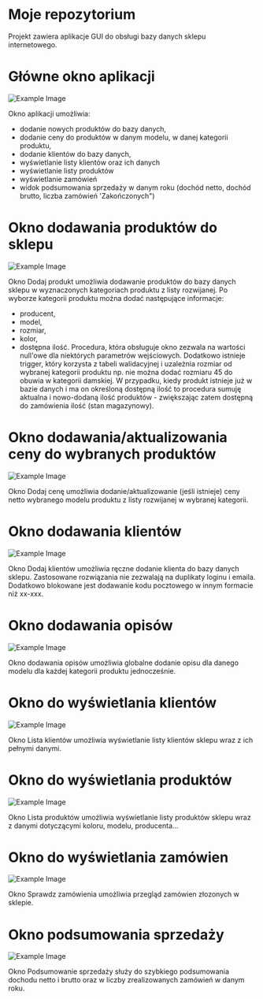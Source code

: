 # Moje repozytorium
Projekt zawiera aplikacje GUI do obsługi bazy danych sklepu internetowego.

# Główne okno aplikacji
![Example Image](KotWButach/aplikacjascreen2.JPG)

Okno aplikacji umożliwia:
- dodanie nowych produktów do bazy danych,
- dodanie ceny do produktów w danym modelu, w danej kategorii produktu,
- dodanie klientów do bazy danych,
- wyświetlanie listy klientów oraz ich danych
- wyświetlanie listy produktów
- wyświetlanie zamówień
- widok podsumowania sprzedaży w danym roku (dochód netto, dochód brutto, liczba zamówień 'Zakończonych")

# Okno dodawania produktów do sklepu
![Example Image](KotWButach/oknododajprodukty.JPG)

Okno Dodaj produkt umożliwia dodawanie produktów do bazy danych sklepu w wyznaczonych kategoriach produktu z listy rozwijanej. 
Po wyborze kategorii produktu można dodać następujące informacje:
- producent,
- model,
- rozmiar,
- kolor,
- dostępna ilość.
Procedura, która obsługuje okno zezwala na wartości null'owe dla niektórych parametrów wejściowych. Dodatkowo istnieje trigger, który korzysta z tabeli walidacyjnej i uzależnia rozmiar od wybranej kategorii produktu
np. nie można dodać rozmiaru 45 do obuwia w kategorii damskiej.
W przypadku, kiedy produkt istnieje już w bazie danych i ma on określoną dostępną ilość to procedura sumuję aktualna i nowo-dodaną ilość produktów - zwiększając zatem dostępną do zamówienia ilość (stan magazynowy).

# Okno dodawania/aktualizowania ceny do wybranych produktów
![Example Image](KotWButach/oknododajcene.JPG)

Okno Dodaj cenę umożliwia dodanie/aktualizowanie (jeśli istnieje) ceny netto wybranego modelu produktu z listy rozwijanej w wybranej kategorii.

# Okno dodawania klientów
![Example Image](KotWButach/oknododajklientow.JPG)

Okno Dodaj klientów umożliwia ręczne dodanie klienta do bazy danych sklepu. 
Zastosowane rozwiązania nie zezwalają na duplikaty loginu i emaila. Dodatkowo blokowane jest dodawanie kodu pocztowego w innym formacie niż xx-xxx.

# Okno dodawania opisów
![Example Image](KotWButach/oknododajopis.jpg)

Okno dodawania opisów umożliwia globalne dodanie opisu dla danego modelu dla każdej kategorii produktu jednocześnie.

# Okno do wyświetlania klientów
![Example Image](KotWButach/oknolistaklientow.JPG)

Okno Lista klientów umożliwia wyświetlanie listy klientów sklepu wraz z ich pełnymi danymi.

# Okno do wyświetlania produktów
![Example Image](KotWButach/oknolistaproduktow.JPG)

Okno Lista produktów umożliwia wyświetlanie listy produktów sklepu wraz z danymi dotyczącymi koloru, modelu, producenta...

# Okno do wyświetlania zamówien
![Example Image](KotWButach/oknolistazamowien.JPG)

Okno Sprawdz zamówienia umożliwia przegląd zamówien złozonych w sklepie.

# Okno podsumowania sprzedaży
![Example Image](KotWButach/podsumowaniesprzedazy.JPG)

Okno Podsumowanie sprzedaży służy do szybkiego podsumowania dochodu netto i brutto oraz w liczby zrealizowanych zamówień w danym roku.
